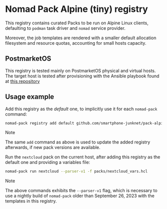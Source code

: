 # Nomad Pack Alpine (tiny) registry

This registry contains curated Packs to be run on Alpine Linux clients, defaulting to `podman` task driver and `nomad` service provider.

Moreover, the job templates are rendered with a smaller default allocation filesystem and resource quotas, accounting for small hosts capacity.

## PostmarketOS

This registry is tested mainly on PostmarketOS physical and virtual hosts. The target host is tested after provisioning with the Ansible playbook found at [this repository](https://github.com/smartphone-junknet/junknode-provisioner)

## Usage example

Add this registry as the *default* one, to implicitly use it for each `nomad-pack` command:

```bash
nomad-pack registry add default github.com/smartphone-junknet/pack-alpine-tiny-registry
```

> [!NOTE]
> The same `add` command as above is used to update the added registry afterwards, if new pack versions are available.

Run the `nextcloud` pack on the current host, after adding this registry as the default one and providing a variables file:

```bash
nomad-pack run nextcloud --parser-v1 -f packs/nextcloud_vars.hcl
```

> [!NOTE]
> The above commands exhibits the `--parser-v1` flag, which is necessary to use a nightly build of `nomad-pack` older than September 26, 2023 with the templates in this registry.
